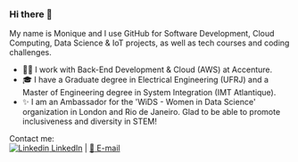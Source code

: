 ### Hi there 👋

<!--
**ferreiramonique/ferreiramonique** is a ✨ _special_ ✨ repository because its `README.md` (this file) appears on your GitHub profile.
-->

My name is Monique and I use GitHub for Software Development, Cloud Computing, Data Science & IoT projects, as well as tech courses and coding challenges.

- 👩‍💻 I work with Back-End Development & Cloud (AWS) at Accenture.
- 🎓 I have a Graduate degree in Electrical Engineering (UFRJ) and a Master of Engineering degree in System Integration (IMT Atlantique).
- ✨ I am an Ambassador for the 'WiDS - Women in Data Science' organization in London and Rio de Janeiro. Glad to be able to promote inclusiveness and diversity in STEM!


Contact me:  
[![Linkedin](https://i.stack.imgur.com/gVE0j.png) LinkedIn](https://www.linkedin.com/in/ferreiramonique/) | [:e-mail: E-mail](mailto:monique.calmon@outlook.com)
